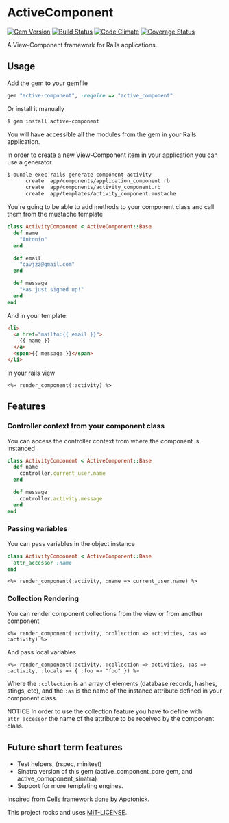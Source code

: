 # ActiveComponent
[![Gem Version](https://badge.fury.io/rb/active-component.png)](http://badge.fury.io/rb/active-component)
[![Build Status](https://travis-ci.org/TheNaoX/active_component.png?branch=master)](https://travis-ci.org/TheNaoX/active_component)
[![Code Climate](https://codeclimate.com/github/TheNaoX/active_component.png)](https://codeclimate.com/github/TheNaoX/active_component)
[![Coverage Status](https://coveralls.io/repos/TheNaoX/active_component/badge.png)](https://coveralls.io/r/TheNaoX/active_component)

A View-Component framework for Rails applications.

## Usage

Add the gem to your gemfile

```ruby
gem "active-component", :require => "active_component"
```

Or install it manually

```bash
$ gem install active-component
```

You will have accessible all the modules from the gem in your Rails application.

In order to create a new View-Component item in your application you can use a generator.

```bash
$ bundle exec rails generate component activity
      create  app/components/application_component.rb
      create  app/components/activity_component.rb
      create  app/templates/activity_component.mustache
```

You're going to be able to add methods to your component class and call them from the mustache template

```ruby
class ActivityComponent < ActiveComponent::Base
  def name
    "Antonio"
  end

  def email
    "cavjzz@gmail.com"
  end

  def message
    "Has just signed up!"
  end
end
```

And in your template:

```html
<li>
  <a href="mailto:{{ email }}">
    {{ name }}
  </a>
  <span>{{ message }}</span>
</li>
```

In your rails view

```erb
<%= render_component(:activity) %>
```

## Features

### Controller context from your component class


You can access the controller context from where the component is instanced

```ruby
class ActivityComponent < ActiveComponent::Base
  def name
    controller.current_user.name
  end

  def message
    controller.activity.message
  end
end
```

### Passing variables

You can pass variables in the object instance

```ruby
class ActivityComponent < ActiveComponent::Base
  attr_accessor :name
end
```

```erb
<%= render_component(:activity, :name => current_user.name) %>
```

### Collection Rendering

You can render component collections from the view or from another component

```erb
<%= render_component(:activity, :collection => activities, :as => :activity) %>
```

And pass local variables

```erb
<%= render_component(:activity, :collection => activities, :as => :activity, :locals => { :foo => "foo" }) %>
```

Where the `:collection` is an array of elements (database records, hashes, stings, etc), and the `:as` is the name of the instance attribute defined in your component class.

NOTICE In order to use the collection feature you have to define with `attr_accessor` the name of the attribute to be received by the component class.

## Future short term features

* Test helpers, (rspec, minitest)
* Sinatra version of this gem (active_component_core gem, and active_comoponent_sinatra)
* Support for more templating engines.

Inspired from [Cells](https://github.com/apotonick/cells) framework done by [Apotonick](https://github.com/apotonick).

This project rocks and uses [MIT-LICENSE](https://github.com/TheNaoX/active_component/blob/master/MIT-LICENSE).
